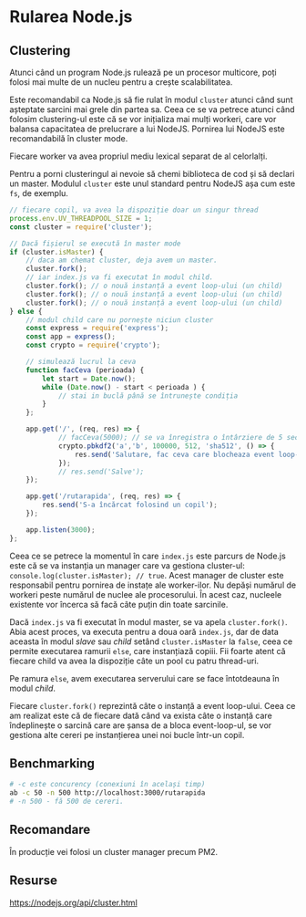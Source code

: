 # Rularea Node.js

## Clustering

Atunci când un program Node.js rulează pe un procesor multicore, poți folosi mai multe de un nucleu pentru a crește scalabilitatea.

Este recomandabil ca Node.js să fie rulat în modul `cluster` atunci când sunt așteptate sarcini mai grele din partea sa. Ceea ce se va petrece atunci când folosim clustering-ul este că se vor inițializa mai mulți workeri, care vor balansa capacitatea de prelucrare a lui NodeJS. Pornirea lui NodeJS este recomandabilă în cluster mode.

Fiecare worker va avea propriul mediu lexical separat de al celorlalți.

Pentru a porni clusteringul ai nevoie să chemi biblioteca de cod și să declari un master. Modulul `cluster` este unul standard pentru NodeJS așa cum este `fs`, de exemplu.

```javascript
// fiecare copil, va avea la dispoziție doar un singur thread
process.env.UV_THREADPOOL_SIZE = 1;
const cluster = require('cluster');

// Dacă fișierul se execută în master mode
if (cluster.isMaster) {
    // daca am chemat cluster, deja avem un master.
    cluster.fork();
    // iar index.js va fi executat în modul child.
    cluster.fork(); // o nouă instanță a event loop-ului (un child)
    cluster.fork(); // o nouă instanță a event loop-ului (un child)
    cluster.fork(); // o nouă instanță a event loop-ului (un child)
} else {
    // modul child care nu pornește niciun cluster
	const express = require('express');
	const app = express();
	const crypto = require('crypto');

	// simulează lucrul la ceva
	function facCeva (perioada) {
		let start = Date.now();
		while (Date.now() - start < perioada ) {
			// stai in buclă până se întrunește condiția
		}
	};

	app.get('/', (req, res) => {
			// facCeva(5000); // se va înregistra o întârziere de 5 secunde.
			crypto.pbkdf2('a','b', 100000, 512, 'sha512', () => {
				res.send('Salutare, fac ceva care blocheaza event loop-ul');
			});
			// res.send('Salve');
    });

    app.get('/rutarapida', (req, res) => {
        res.send('S-a încărcat folosind un copil');
    });

	app.listen(3000);
};
```

Ceea ce se petrece la momentul în care `index.js` este parcurs de Node.js este că se va instanția un manager care va gestiona cluster-ul: `console.log(cluster.isMaster); // true`. Acest manager de cluster este responsabil pentru pornirea de instațe ale worker-ilor. Nu depăși numărul de workeri peste numărul de nuclee ale procesorului. În acest caz, nucleele existente vor încerca să facă câte puțin din toate sarcinile.

Dacă `index.js` va fi executat în modul master, se va apela `cluster.fork()`. Abia acest proces, va executa pentru a doua oară `index.js`, dar de data aceasta în modul *slave* sau *child* setând `cluster.isMaster` la `false`, ceea ce permite executarea ramurii `else`, care instanțiază copiii. Fii foarte atent că fiecare child va avea la dispoziție câte un pool cu patru thread-uri.

Pe ramura `else`, avem executarea serverului care se face întotdeauna în modul *child*.

Fiecare `cluster.fork()` reprezintă câte o instanță a event loop-ului. Ceea ce am realizat este că de fiecare dată când va exista câte o instanță care îndeplinește o sarcină care are șansa de a bloca event-loop-ul, se vor gestiona alte cereri pe instanțierea unei noi bucle într-un copil.

## Benchmarking

```bash
# -c este concurency (conexiuni în același timp)
ab -c 50 -n 500 http://localhost:3000/rutarapida
# -n 500 - fă 500 de cereri.
```

## Recomandare

În producție vei folosi un cluster manager precum PM2.


## Resurse

https://nodejs.org/api/cluster.html
